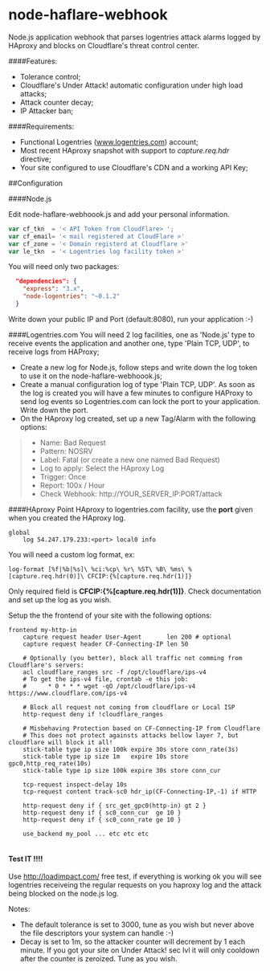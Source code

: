 node-haflare-webhook
==================

Node.js application webhook that parses logentries attack alarms logged by HAproxy and blocks on Cloudflare's threat control center.

####Features:
  - Tolerance control;
  - Cloudflare's Under Attack! automatic configuration under high load attacks;
  - Attack counter decay;
  - IP Attacker ban;

####Requirements:
  - Functional Logentries (www.logentries.com) account;
  - Most recent HAproxy snapshot with support to *capture.req.hdr* directive;
  - Your site configured to use Cloudflare's CDN and a working API Key;
  
  
##Configuration

####Node.js

Edit node-haflare-webhoook.js and add your personal information.
```javascript
var cf_tkn  = '< API Token from CloudFlare> ';
var cf_email= '< mail registered at CloudFlare >' 
var cf_zone = '< Domain registerd at Cloudflare >'
var le_tkn  = '< Logentries log facility token >'  
```
You will need only two packages: 
```json
  "dependencies": {
    "express": "3.x",
    "node-logentries": "~0.1.2"
  }
```
Write down your public IP and Port (default:8080), run your application :-)

####Logentries.com
You will need 2 log facilities, one as 'Node.js' type to receive events the application and another one, type 'Plain TCP, UDP', to receive logs from HAProxy;
- Create a new log for Node.js, follow steps and write down the log token to use it on the node-haflare-webhoook.js;
- Create a manual configuration log of type 'Plain TCP, UDP'. As soon as the log is created you will have a few minutes to configure HAProxy to send log events so Logentries.com can lock the port to your application. Write down the port.
- On the HAproxy log created, set up a new Tag/Alarm with the following options:

> - Name: Bad Request
> - Pattern: NOSRV
> - Label: Fatal (or create a new one named Bad Request)
> - Log to apply: Select the HAproxy Log
> - Trigger: Once
> - Report: 100x / Hour
> - Check Webhook: http://YOUR_SERVER_IP:PORT/attack

####HAproxy
Point HAproxy to logentries.com facility, use the **port** given when you created the HAproxy log.
```
global 
    log 54.247.179.233:<port> local0 info
```

You will need a custom log format, ex:
```
log-format [%f|%b|%s]\ %ci:%cp\ %r\ %ST\ %B\ %ms\ %[capture.req.hdr(0)]\ CFCIP:{%[capture.req.hdr(1)]}
```
Only required field is **CFCIP:{%[capture.req.hdr(1)]}**. Check documentation and set up the log as you wish.

Setup the the frontend of your site with the following options:
```
frontend my-http-in
    capture request header User-Agent       len 200 # optional
    capture request header CF-Connecting-IP len 50
    
    # Optionally (you better), block all traffic not comming from Cloudflare's servers: 
    acl cloudflare_ranges src -f /opt/cloudflare/ips-v4
    # To get the ips-v4 file, crontab -e this job: 
    #      * 0 * * * wget -qO /opt/cloudflare/ips-v4 https://www.cloudflare.com/ips-v4
    
    # Block all request not coming from cloudflare or Local ISP
    http-request deny if !cloudflare_ranges 
    
    # Misbehaving Protection based on CF-Connecting-IP from Cloudflare
    # This does not protect againsts attacks bellow layer 7, but cloudflare will block it all!
    stick-table type ip size 100k expire 30s store conn_rate(3s)
    stick-table type ip size 1m   expire 10s store gpc0,http_req_rate(10s)
    stick-table type ip size 100k expire 30s store conn_cur
    
    tcp-request inspect-delay 10s
    tcp-request content track-sc0 hdr_ip(CF-Connecting-IP,-1) if HTTP

    http-request deny if { src_get_gpc0(http-in) gt 2 }
    http-request deny if { sc0_conn_cur  ge 10 }
    http-request deny if { sc0_conn_rate ge 10 }
    
    use_backend my_pool ... etc etc etc
    
````
#### Test IT !!!!
Use http://loadimpact.com/ free test, if everything is working ok you will see logentries receiveing the regular requests on you haproxy log and the attack being blocked on the node.js log.

Notes:

- The default tolerance is set to 3000, tune as you wish but never above the file descriptors your system can handle :-)
- Decay is set to 1m, so the attacker counter will decrement by 1 each minute. If you got your site on Under Attack! sec lvl it will only cooldown after the counter is zeroized. Tune as you wish.
